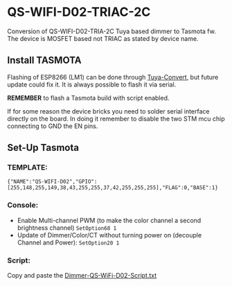 # QS-WIFI-D02-TRIAC-2C
Conversion of QS-WIFI-D02-TRIA-2C Tuya based dimmer to Tasmota fw.
The device is MOSFET based not TRIAC as stated by device name.

## Install TASMOTA
Flashing of ESP8266 (LM1) can be done through [Tuya-Convert](https://tasmota.github.io/docs/Tuya-OTA), but future update could fix it. It is always possible to flash it via serial.

**REMEMBER** to flash a Tasmota build with script enabled.

If for some reason the device bricks you need to solder serial interface directly on the board. In doing it remember to disable the two STM mcu chip connecting to GND the EN pins.
## Set-Up Tasmota
### TEMPLATE:
`{"NAME":"QS-WIFI-D02","GPIO":[255,148,255,149,38,43,255,255,37,42,255,255,255],"FLAG":0,"BASE":1}`

### Console:
- Enable Multi-channel PWM (to make the color channel a second brightness channel)
`SetOption68 1`
- Update of Dimmer/Color/CT without turning power on (decouple Channel<x> and Power<x>):
`SetOption20 1`
 
 ### Script:
 Copy and paste the [Dimmer-QS-WiFi-D02-Script.txt](https://github.com/mick96/QS-WIFI-D02-TRIAC-2C/blob/master/Dimmer-QS-WiFi-D02-Script.txt)
 
